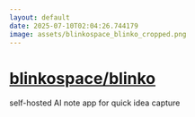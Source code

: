 ```yaml
---
layout: default
date: 2025-07-10T02:04:26.744179
image: assets/blinkospace_blinko_cropped.png
---
```


# [blinkospace/blinko](https://github.com/blinkospace/blinko)

self-hosted AI note app for quick idea capture
